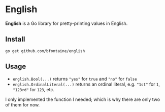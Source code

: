 # English

**English** is a Go library for pretty-printing values in English.

## Install

    go get github.com/bfontaine/english

## Usage

* `english.Bool(...)` returns `"yes"` for `true` and `"no"` for `false`
* `english.OrdinalLiteral(...)` returns an ordinal literal, e.g. `"1st"` for
  `1`, `"123rd"` for `123`, etc.

I only implemented the function I needed; which is why there are only two of
them for now.

